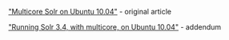 ["Multicore Solr on Ubuntu 10.04"](http://blog.dustinrue.com/archives/690) - original article

["Running Solr 3.4, with multicore, on Ubuntu 10.04"](http://blog.dustinrue.com/archives/927) - addendum